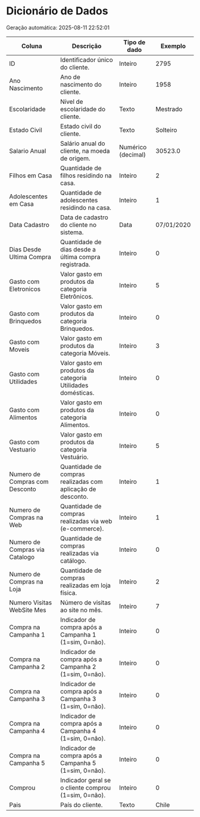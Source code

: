 # Dicionário de Dados

Geração automática: 2025-08-11 22:52:01

| Coluna | Descrição | Tipo de dado | Exemplo |
|---|---|---|---|
| ID | Identificador único do cliente. | Inteiro | 2795 |
| Ano Nascimento | Ano de nascimento do cliente. | Inteiro | 1958 |
| Escolaridade | Nível de escolaridade do cliente. | Texto | Mestrado |
| Estado Civil | Estado civil do cliente. | Texto | Solteiro |
| Salario Anual | Salário anual do cliente, na moeda de origem. | Numérico (decimal) | 30523.0 |
| Filhos em Casa | Quantidade de filhos residindo na casa. | Inteiro | 2 |
| Adolescentes em Casa | Quantidade de adolescentes residindo na casa. | Inteiro | 1 |
| Data Cadastro | Data de cadastro do cliente no sistema. | Data | 07/01/2020 |
| Dias Desde Ultima Compra | Quantidade de dias desde a última compra registrada. | Inteiro | 0 |
| Gasto com Eletronicos | Valor gasto em produtos da categoria Eletrônicos. | Inteiro | 5 |
| Gasto com Brinquedos | Valor gasto em produtos da categoria Brinquedos. | Inteiro | 0 |
| Gasto com Moveis | Valor gasto em produtos da categoria Móveis. | Inteiro | 3 |
| Gasto com Utilidades | Valor gasto em produtos da categoria Utilidades domésticas. | Inteiro | 0 |
| Gasto com Alimentos | Valor gasto em produtos da categoria Alimentos. | Inteiro | 0 |
| Gasto com Vestuario | Valor gasto em produtos da categoria Vestuário. | Inteiro | 5 |
| Numero de Compras com Desconto | Quantidade de compras realizadas com aplicação de desconto. | Inteiro | 1 |
| Numero de Compras na Web | Quantidade de compras realizadas via web (e-commerce). | Inteiro | 1 |
| Numero de Compras via Catalogo | Quantidade de compras realizadas via catálogo. | Inteiro | 0 |
| Numero de Compras na Loja | Quantidade de compras realizadas em loja física. | Inteiro | 2 |
| Numero Visitas WebSite Mes | Número de visitas ao site no mês. | Inteiro | 7 |
| Compra na Campanha 1 | Indicador de compra após a Campanha 1 (1=sim, 0=não). | Inteiro | 0 |
| Compra na Campanha 2 | Indicador de compra após a Campanha 2 (1=sim, 0=não). | Inteiro | 0 |
| Compra na Campanha 3 | Indicador de compra após a Campanha 3 (1=sim, 0=não). | Inteiro | 0 |
| Compra na Campanha 4 | Indicador de compra após a Campanha 4 (1=sim, 0=não). | Inteiro | 0 |
| Compra na Campanha 5 | Indicador de compra após a Campanha 5 (1=sim, 0=não). | Inteiro | 0 |
| Comprou | Indicador geral se o cliente comprou (1=sim, 0=não). | Inteiro | 0 |
| Pais | País do cliente. | Texto | Chile |